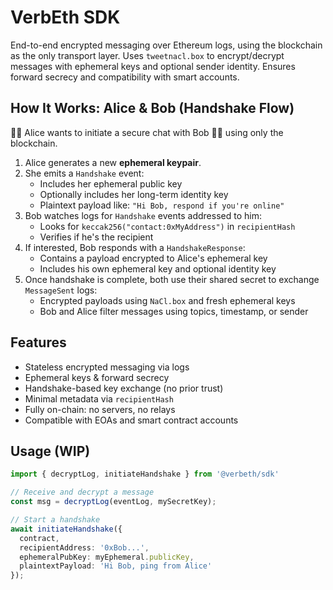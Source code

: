 # VerbEth SDK

End-to-end encrypted messaging over Ethereum logs, using the blockchain as the only transport layer. Uses `tweetnacl.box` to encrypt/decrypt messages with ephemeral keys and optional sender identity. Ensures forward secrecy and compatibility with smart accounts.

## How It Works: Alice & Bob (Handshake Flow)

👩‍💻 Alice wants to initiate a secure chat with Bob 👨‍💻 using only the blockchain.

1. Alice generates a new **ephemeral keypair**.
2. She emits a `Handshake` event:
   - Includes her ephemeral public key
   - Optionally includes her long-term identity key
   - Plaintext payload like: `"Hi Bob, respond if you're online"`
3. Bob watches logs for `Handshake` events addressed to him:
   - Looks for `keccak256("contact:0xMyAddress")` in `recipientHash`
   - Verifies if he's the recipient
4. If interested, Bob responds with a `HandshakeResponse`:
   - Contains a payload encrypted to Alice's ephemeral key
   - Includes his own ephemeral key and optional identity key
5. Once handshake is complete, both use their shared secret to exchange `MessageSent` logs:
   - Encrypted payloads using `NaCl.box` and fresh ephemeral keys
   - Bob and Alice filter messages using topics, timestamp, or sender

## Features

- Stateless encrypted messaging via logs
- Ephemeral keys & forward secrecy
- Handshake-based key exchange (no prior trust)
- Minimal metadata via `recipientHash`
- Fully on-chain: no servers, no relays
- Compatible with EOAs and smart contract accounts

## Usage (WIP)

```ts
import { decryptLog, initiateHandshake } from '@verbeth/sdk'

// Receive and decrypt a message
const msg = decryptLog(eventLog, mySecretKey);

// Start a handshake
await initiateHandshake({
  contract,
  recipientAddress: '0xBob...',
  ephemeralPubKey: myEphemeral.publicKey,
  plaintextPayload: 'Hi Bob, ping from Alice'
});
